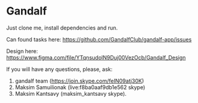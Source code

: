 # Gandalf

Just clone me, install dependencies and run.

Can found tasks here: 
https://github.com/GandalfClub/gandalf-app/issues

Design here:
https://www.figma.com/file/YTqnsudolN9Duj00VezOcb/Gandalf_Design

If you will have any questions, please, ask:
1. gandalf team (https://join.skype.com/feIN09atj30K)
2. Maksim Samuilionak (live:f8ba0aaf9db1e562 skype)
3. Maksim Kantsavy (maksim_kantsavy skype).
